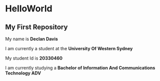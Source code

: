 # HelloWorld
<h2>My First Repository</h2>

<p>My name is <strong>Declan Davis</strong></p>
<p>I am currently a student at the <strong>University Of Western Sydney</strong></p>
<p>My student Id is <strong>20330460</strong></p>
<p>I am currently studying a <strong>Bachelor of Information And Communications Technology ADV</strong></p>






